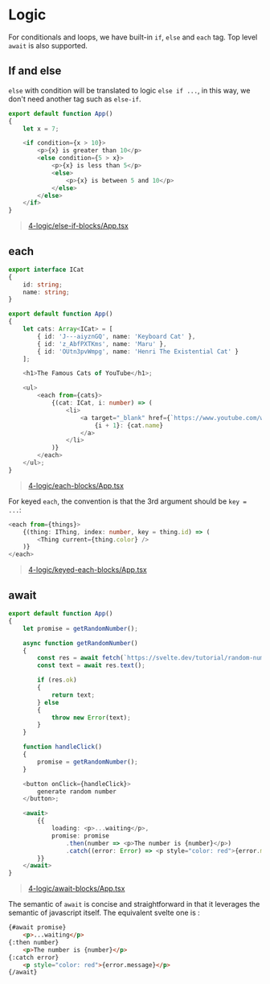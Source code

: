 # Logic

For conditionals and loops, we have built-in `if`, `else` and `each` tag. Top level `await` is also supported.

## If and else

`else` with condition will be translated to logic `else if ...`, in this way, we don't need another tag such as `else-if`.

```typescript
export default function App()
{
    let x = 7;

    <if condition={x > 10}>
        <p>{x} is greater than 10</p>
        <else condition={5 > x}>
            <p>{x} is less than 5</p>
            <else>
                <p>{x} is between 5 and 10</p>
            </else>
        </else>
    </if>
}
```

>[4-logic/else-if-blocks/App.tsx](https://github.com/mistlog/svelte-draft-tutorial/blob/master/src/examples/4-logic/else-if-blocks/App.tsx)

## each

```typescript
export interface ICat
{
    id: string;
    name: string;
}

export default function App()
{
    let cats: Array<ICat> = [
        { id: 'J---aiyznGQ', name: 'Keyboard Cat' },
        { id: 'z_AbfPXTKms', name: 'Maru' },
        { id: 'OUtn3pvWmpg', name: 'Henri The Existential Cat' }
    ];

    <h1>The Famous Cats of YouTube</h1>;

    <ul>
        <each from={cats}>
            {(cat: ICat, i: number) => (
                <li>
                    <a target="_blank" href={`https://www.youtube.com/watch?v=${cat.id}`}>
                        {i + 1}: {cat.name}
                    </a>
                </li>
            )}
        </each>
    </ul>;
}
```

>[4-logic/each-blocks/App.tsx](https://github.com/mistlog/svelte-draft-tutorial/blob/master/src/examples/4-logic/each-blocks/App.tsx)

For keyed `each`, the convention is that the 3rd argument should be `key = ...`:

```typescript
<each from={things}>
    {(thing: IThing, index: number, key = thing.id) => (
        <Thing current={thing.color} />
    )}
</each>
```

>[4-logic/keyed-each-blocks/App.tsx](https://github.com/mistlog/svelte-draft-tutorial/blob/master/src/examples/4-logic/keyed-each-blocks/App.tsx)

## await

```typescript
export default function App()
{
    let promise = getRandomNumber();

    async function getRandomNumber()
    {
        const res = await fetch(`https://svelte.dev/tutorial/random-number`);
        const text = await res.text();

        if (res.ok)
        {
            return text;
        } else
        {
            throw new Error(text);
        }
    }

    function handleClick()
    {
        promise = getRandomNumber();
    }

    <button onClick={handleClick}>
        generate random number
    </button>;

    <await>
        {{
            loading: <p>...waiting</p>,
            promise: promise
                .then(number => <p>The number is {number}</p>)
                .catch((error: Error) => <p style="color: red">{error.message}</p>)
        }}
    </await>
}
```

>[4-logic/await-blocks/App.tsx](https://github.com/mistlog/svelte-draft-tutorial/blob/master/src/examples/4-logic/await-blocks/App.tsx)

The semantic of `await` is concise and straightforward in that it leverages the semantic of javascript itself. The equivalent svelte one is :

```html
{#await promise}
    <p>...waiting</p>
{:then number}
    <p>The number is {number}</p>
{:catch error}
    <p style="color: red">{error.message}</p>
{/await}
```